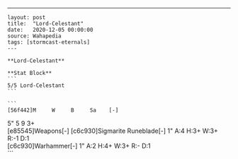 ---
    layout: post
    title:  "Lord-Celestant"
    date:   2020-12-05 00:00:00
    source: Wahapedia
    tags: [stormcast-eternals]
    ---
    
    **Lord-Celestant**
    
    **Stat Block**
    ```
    5/5 Lord-Celestant
    ```
    
    ```
    [56f442]M     W     B     Sa    [-]
5"    5     9     3+    
[e85545]Weapons[-]
[c6c930]Sigmarite Runeblade[-]
1"     A:4    H:3+   W:3+   R:-1   D:1   
[c6c930]Warhammer[-]
1"     A:2    H:4+   W:3+   R:-    D:1   
    ```
    
    
    